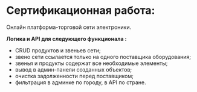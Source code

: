 # **Сертификационная работа:**

Онлайн платформа-торговой сети электроники.

**Логика и API для следующего функционала :**

- CRUD продуктов и звеньев сети;
- звено сети ссылается только на одного поставщика оборудования;
- звенья и продукты содержат все необходимые элементы;
- вывод в админ-панели созданных объектов;
- очистка задолженности перед поставщиком;
- фильтрация в админке по городу, в API по стране.


